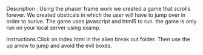 Description
: Using the phaser frame work we created a game that scrolls forever. We created obsticals in which the user will have to jump over in order to surive. The game uses javascript and html5 to run. the game is only run on your local server using xxamp. 




Instructions Click on index.html in the alien break out folder. Then use the up arrow to jump and avoid the evil boxes.  